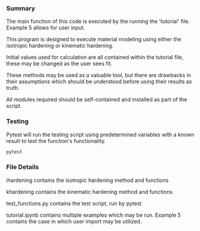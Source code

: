 ### Summary


The main function of this code is executed by the running the 'tutorial' file. Example 5 allows for user input. 

This program is designed to execute material modeling using either the isotropic hardening or kinematic hardening.

Initial values used for calculation are all contained within the tutorial file, these may be changed as the user sees fit. 

These methods may be used as a valuable tool, but there are drawbacks in their assumptions which should be understood before using their results as truth. 

All modules required should be self-contained and installed as part of the script.

### Testing

Pytest will run the testing script using predetermined variables with a known result to test the function's functionality. 
```bash
pytest
```


### File Details

ihardening contains the isotropic hardening method and functions

khardening contains the kinematic hardening method and functions

test_functions.py contains the test script, run by pytest

tutorial.ipynb contains multiple examples which may be run. Example 5 contains the case in which user import may be utilized. 
